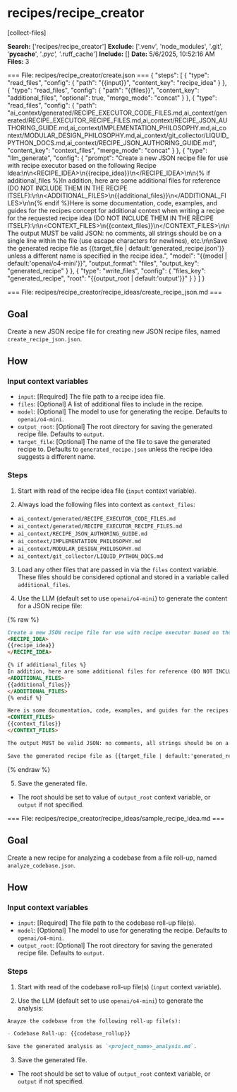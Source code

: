 # recipes/recipe_creator

[collect-files]

**Search:** ['recipes/recipe_creator']
**Exclude:** ['.venv', 'node_modules', '.git', '__pycache__', '*.pyc', '*.ruff_cache']
**Include:** []
**Date:** 5/6/2025, 10:52:16 AM
**Files:** 3

=== File: recipes/recipe_creator/create.json ===
{
  "steps": [
    {
      "type": "read_files",
      "config": {
        "path": "{{input}}",
        "content_key": "recipe_idea"
      }
    },
    {
      "type": "read_files",
      "config": {
        "path": "{{files}}",
        "content_key": "additional_files",
        "optional": true,
        "merge_mode": "concat"
      }
    },
    {
      "type": "read_files",
      "config": {
        "path": "ai_context/generated/RECIPE_EXECUTOR_CODE_FILES.md,ai_context/generated/RECIPE_EXECUTOR_RECIPE_FILES.md,ai_context/RECIPE_JSON_AUTHORING_GUIDE.md,ai_context/IMPLEMENTATION_PHILOSOPHY.md,ai_context/MODULAR_DESIGN_PHILOSOPHY.md,ai_context/git_collector/LIQUID_PYTHON_DOCS.md,ai_context/RECIPE_JSON_AUTHORING_GUIDE.md",
        "content_key": "context_files",
        "merge_mode": "concat"
      }
    },
    {
      "type": "llm_generate",
      "config": {
        "prompt": "Create a new JSON recipe file for use with recipe executor based on the following Recipe Idea:\n\n<RECIPE_IDEA>\n{{recipe_idea}}\n</RECIPE_IDEA>\n\n{% if additional_files %}In addition, here are some additional files for reference (DO NOT INCLUDE THEM IN THE RECIPE ITSELF):\n\n<ADDITIONAL_FILES>\n{{additional_files}}\n</ADDITIONAL_FILES>\n\n{% endif %}Here is some documentation, code, examples, and guides for the recipes concept for additional context when writing a recipe for the requested recipe idea (DO NOT INCLUDE THEM IN THE RECIPE ITSELF):\n\n<CONTEXT_FILES>\n{{context_files}}\n</CONTEXT_FILES>\n\nThe output MUST be valid JSON: no comments, all strings should be on a single line within the file (use escape characters for newlines), etc.\n\nSave the generated recipe file as {{target_file | default:'generated_recipe.json'}} unless a different name is specified in the recipe idea.",
        "model": "{{model | default:'openai/o4-mini'}}",
        "output_format": "files",
        "output_key": "generated_recipe"
      }
    },
    {
      "type": "write_files",
      "config": {
        "files_key": "generated_recipe",
        "root": "{{output_root | default:'output'}}"
      }
    }
  ]
}


=== File: recipes/recipe_creator/recipe_ideas/create_recipe_json.md ===
## Goal

Create a new JSON recipe file for creating new JSON recipe files, named `create_recipe_json.json`.

## How

### Input context variables

- `input`: [Required] The file path to a recipe idea file.
- `files`: [Optional] A list of additional files to include in the recipe.
- `model`: [Optional] The model to use for generating the recipe. Defaults to `openai/o4-mini`.
- `output_root`: [Optional] The root directory for saving the generated recipe file. Defaults to `output`.
- `target_file`: [Optional] The name of the file to save the generated recipe to. Defaults to `generated_recipe.json` unless the recipe idea suggests a different name.

### Steps

1. Start with read of the recipe idea file (`input` context variable).

2. Always load the following files into context as `context_files`:

- `ai_context/generated/RECIPE_EXECUTOR_CODE_FILES.md`
- `ai_context/generated/RECIPE_EXECUTOR_RECIPE_FILES.md`
- `ai_context/RECIPE_JSON_AUTHORING_GUIDE.md`
- `ai_context/IMPLEMENTATION_PHILOSOPHY.md`
- `ai_context/MODULAR_DESIGN_PHILOSOPHY.md`
- `ai_context/git_collector/LIQUID_PYTHON_DOCS.md`

3. Load any other files that are passed in via the `files` context variable. These files should be considered optional and stored in a variable called `additional_files`.

4. Use the LLM (default set to use `openai/o4-mini`) to generate the content for a JSON recipe file:

{% raw %}

```markdown
Create a new JSON recipe file for use with recipe executor based on the following Recipe Idea:
<RECIPE_IDEA>
{{recipe_idea}}
</RECIPE_IDEA>

{% if additional_files %}
In addition, here are some additional files for reference (DO NOT INCLUDE THEM IN THE RECIPE ITSELF):
<ADDITIONAL_FILES>
{{additional_files}}
</ADDITIONAL_FILES>
{% endif %}

Here is some documentation, code, examples, and guides for the recipes concept for additional context when writing a recipe for the requested recipe idea (DO NOT INCLUDE THEM IN THE RECIPE ITSELF):
<CONTEXT_FILES>
{{context_files}}
</CONTEXT_FILES>

The output MUST be valid JSON: no comments, all strings should be on a single new within the file (use escape characters for newlines), etc.

Save the generated recipe file as {{target_file | default:'generated_recipe.json'}} unless a different name is specified in the recipe idea.
```

{% endraw %}

5. Save the generated file.

- The root should be set to value of `output_root` context variable, or `output` if not specified.


=== File: recipes/recipe_creator/recipe_ideas/sample_recipe_idea.md ===
## Goal

Create a new recipe for analyzing a codebase from a file roll-up, named `analyze_codebase.json`.

## How

### Input context variables

- `input`: [Required] The file path to the codebase roll-up file(s).
- `model`: [Optional] The model to use for generating the recipe. Defaults to `openai/o4-mini`.
- `output_root`: [Optional] The root directory for saving the generated recipe file. Defaults to `output`.

### Steps

1. Start with read of the codebase roll-up file(s) (`input` context variable).

2. Use the LLM (default set to use `openai/o4-mini`) to generate the analysis:

```markdown
Anayze the codebase from the following roll-up file(s):

- Codebase Roll-up: {{codebase_rollup}}

Save the generated analysis as `<project_name>_analysis.md`.
```

3. Save the generated file.

- The root should be set to value of `output_root` context variable, or `output` if not specified.


